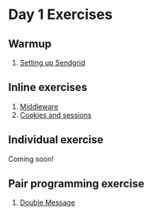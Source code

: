 # Day 1 Exercises

## Warmup

1. [Setting up Sendgrid](warmup/)

## Inline exercises

1. [Middleware](middleware/)
1. [Cookies and sessions](cookies/)

## Individual exercise

Coming soon!

## Pair programming exercise

1. [Double Message](https://github.com/horizons-school-of-technology/double-message/tree/master)
